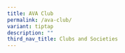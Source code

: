 ```yaml
---
title: AVA Club
permalink: /ava-club/
variant: tiptap
description: ""
third_nav_title: Clubs and Societies
---
```


